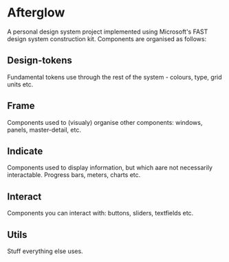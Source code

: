 # Afterglow
A personal design system project implemented using Microsoft's FAST design system construction kit. Components are organised as follows:

## Design-tokens
Fundamental tokens use through the rest of the system - colours, type, grid units etc.

## Frame
Components used to (visualy) organise other components: windows, panels, master-detail, etc.

## Indicate
Components used to display information, but which aare not necessarily interactable. Progress bars, meters, charts etc.

## Interact
Components you can interact with: buttons, sliders, textfields etc.

## Utils
Stuff everything else uses.
